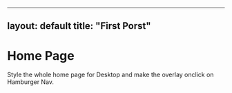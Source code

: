 
---
layout: default
title: "First Porst"
---
# Home Page


Style the whole home page for Desktop and make the overlay onclick on Hamburger Nav.